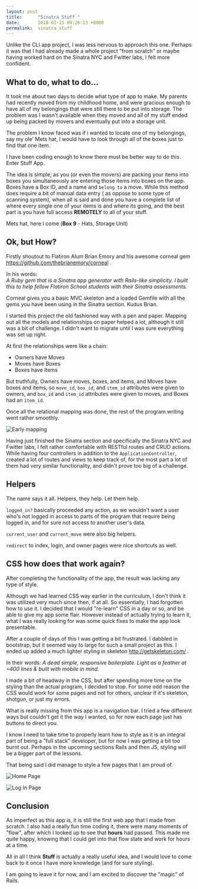 ```yaml
---
layout: post
title:      "Sinatra Stuff "
date:       2018-01-15 09:26:13 +0000
permalink:  sinatra_stuff
---
```


 
Unlike the CLI app project, I was less nervous to approach this one. Perhaps it was that I had already made a whole project "from scratch" or maybe having worked hard on the Sinatra NYC and Fwitter labs, I felt more confident. 
 
 
## What to do, what to do... 
 
It took me about two days to decide what type of app to make. My parents had recently moved from my childhood home, and were gracious enough to have all of my belongings that were still there to be put into storage. The problem was I wasn't available when they moved and all of my stuff ended up being packed by movers and eventually put into a storage unit.  
 
The problem I know faced was if i wanted to locate one of my belongings, say my ole' Mets hat, I would have to look through all of the boxes just to find that one item.  
 
I have been coding enough to know there must be better way to do this. Enter Stuff App. 
 
The idea is simple, as you (or even the movers) are packing your items into boxes you simultaneously are entering those items into boxes on the app. Boxes have a Box ID, and a name and  `belong to` a move. While this method does require a bit of manual data entry ( as oppose to some type of scanning system), when all is said and done you have a complete list of where every single one of your items is and where its going, and the best part is you have full access **REMOTELY** to all of your stuff.  
 
Mets hat, here I come (**Box 9** - Hats, Storage Unit) 
 
## Ok, but How? 
 
Firstly shoutout to Flatiron Alum Brian Emory and his awesome corneal gem https://github.com/thebrianemory/corneal .  
 
In his words:  
*A Ruby gem that is a Sinatra app generator with Rails-like simplicity. I built this to help fellow Flatiron School students with their Sinatra assessments.* 
 
Corneal gives you a basic MVC skeleton and a loaded Gemfile with all the gems you have been using in the Sinatra section. Kudus Brian. 
 
I started this project the old fashioned way with a pen and paper. Mapping out all the models and relationships on paper helped a lot, although it still was a bit of challenge. I didn't want to migrate until I was sure everything was set up right.  
 
At first the relationships were like a chain: 
* Owners have Moves 
* Moves have Boxes 
* Boxes have Items 
 
But truthfully, Owners have moves, boxes, and items, and Moves have boxes and items, so  `move_id`, `box_id`, and `item_id` attributes were given to owners, and  `box_id` and `item_id` attributes were given to moves, and Boxes had an `item_id`.  
 
Once all the relational mapping was done, the rest of the program writing went rather smoothly. 
 
![Early mapping](https://imgur.com/2iglfu2) 
 
Having just finished the Sinatra section and specifically the Sinatra NYC and Fwitter labs, I felt rather comfortable with RESTful routes and CRUD actions. While having four controllers in addition to the `ApplicationController`, created a lot of routes and views to keep track of, for the most part a lot of them had very similar functionality, and didn't prove too big of a challenge. 
 
 
## Helpers 
 
The name says it all. Helpers, they help. Let them help. 
 
`logged_in?` basically proceeded any action, as we wouldn't want a user who's not logged in access to parts of the program that require being logged in, and for sure not access to another user's data. 
 
`current_user` and `current_move` were also big helpers. 
 
`redirect` to index, login, and owner pages were nice shortcuts as well. 
 
## CSS how does that work again? 
 
After completing the functionality of the app, the result was lacking any type of style.   
 
Although we had learned CSS way earlier in the curriculum, I don't think it was utilized very much since then, if at all. So essentially, I had forgotten how to use it. I decided that I would "re-learn" CSS in a day or so, and be able to give my app some flair. However instead of actually trying to learn it, what I was really looking for was some quick fixes to make the app look presentable.  
 
After a couple of days of this I was getting a bit frustrated. I dabbled in bootstrap, but it seemed way to large for such a small project as this. I ended up added a much lighter styling in skeleton http://getskeleton.com/ .  
 
In their words: 
*A dead simple, responsive boilerplate. Light as a feather at ~400 lines & built with mobile in mind.* 
 
I made a bit of headway in the CSS, but after spending more time on the styling than the actual program, I decided to stop. For some odd reason the CSS would work for some pages and not for others, unclear if it's skeleton, shotgun, or just my errors. 
 
What is really missing from this app is a navigation bar. I tried a few different ways but couldn't get it the way I wanted, so for now each page just has buttons to direct you.  
 
I know I need to take time to properly learn how to style as it is an integral part of being a "full stack" developer, but for now I was getting a bit too burnt out. Perhaps in the upcoming sections Rails and then JS, styling will be a bigger part of the lessons. 
 
That being said I did manage to style a few pages that I am proud of. 
 
![Home Page](https://imgur.com/ffqHv1P) 
 
![Log In Page](https://imgur.com/AeVOj5C) 
 
## Conclusion 
 
As imperfect as this app is, it is still the first web app that I made from scratch. I also had a really fun time coding it, there were many moments of "flow", after which I looked up to see that **hours** had passed. This made me quite happy, knowing that I could get into that flow state and work for hours at a time. 
 
All in all I think **Stuff** is actually a really useful idea, and I would love to come back to it once I have more knowledge (and for sure styling).  
 
I am going to leave it for now, and I am excited to discover the "magic" of Rails.
 

